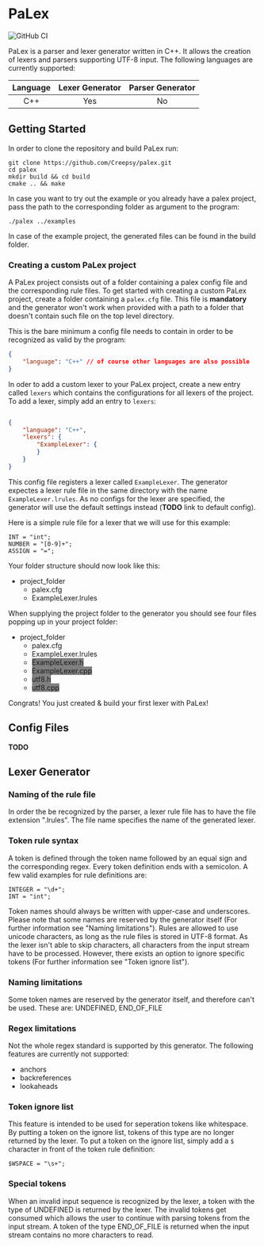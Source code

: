 # PaLex
![GitHub CI](https://github.com/Creepsy/palex/actions/workflows/tests.yml/badge.svg)

PaLex is a parser and lexer generator written in C++. It allows the creation of lexers and parsers supporting UTF-8 input. The following languages are currently supported:

| Language | Lexer Generator | Parser Generator |
| :------: | :-------------: | :--------------: |
| C++      | Yes             | No               |

## Getting Started

In order to clone the repository and build PaLex run: 
```
git clone https://github.com/Creepsy/palex.git
cd palex
mkdir build && cd build
cmake .. && make
```

In case you want to try out the example or you already have a palex project, pass the path to the corresponding folder as argument to the program:

```
./palex ../examples
```

In case of the example project, the generated files can be found in the build folder.

### Creating a custom PaLex project
A PaLex project consists out of a folder containing a palex config file and the corresponding rule files. To get started with creating a custom PaLex project, create a folder containing a `palex.cfg` file. This file is **mandatory** and the generator won't work when provided with a path to a folder that doesn't contain such file on the top level directory.

This is the bare minimum a config file needs to contain in order to be recognized as valid by the program:

```json
{
    "language": "C++" // of course other languages are also possible
}
```

In oder to add a custom lexer to your PaLex project, create a new entry called `lexers` which contains the configurations for all lexers of the project. To add a lexer, simply add an entry to `lexers`:

```json

{
    "language": "C++",
    "lexers": {
        "ExampleLexer": {
        }
    }
}
```

This config file registers a lexer called `ExampleLexer`. The generator expectes a lexer rule file in the same directory with the name `ExampleLexer.lrules`. As no configs for the lexer are specified, the generator will use the default settings instead (**TODO** link to default config).

Here is a simple rule file for a lexer that we will use for this example:
```
INT = "int";
NUMBER = "[0-9]+";
ASSIGN = "=";
```

Your folder structure should now look like this:
- project_folder
  - palex.cfg
  - ExampleLexer.lrules

When supplying the project folder to the generator you should see four files popping up in your project folder:
- project_folder
  - palex.cfg
  - ExampleLexer.lrules
  - <span style="background-color: gray">ExampleLexer.h  </span>
  - <span style="background-color: gray">ExampleLexer.cpp</span>
  - <span style="background-color: gray">utf8.h          </span>
  - <span style="background-color: gray">utf8.cpp        </span>

Congrats! You just created & build your first lexer with PaLex!

## Config Files
**TODO**


## Lexer Generator

### Naming of the rule file
In order the be recognized by the parser, a lexer rule file has to have the file extension ".lrules". The file name specifies the name of the generated lexer.

### Token rule syntax
A token is defined through the token name followed by an equal sign and the corresponding regex. Every token definition ends with a semicolon. A few valid examples for rule definitions are:

```
INTEGER = "\d+";
INT = "int";
```

Token names should always be written with upper-case and underscores. Please note that some names are reserved by the generator itself (For further information see "Naming limitations"). Rules are allowed to use unicode characters, as long as the rule files is stored in UTF-8 format.
As the lexer isn't able to skip characters, all characters from the input stream have to be processed. However, there exists an option to ignore specific tokens (For further information see "Token ignore list").

### Naming limitations
Some token names are reserved by the generator itself, and therefore can't be used. These are: UNDEFINED, END_OF_FILE

### Regex limitations
Not the whole regex standard is supported by this generator. The following features are currently not supported:
- anchors
- backreferences
- lookaheads

### Token ignore list
This feature is intended to be used for seperation tokens like whitespace. By putting a token on the ignore list, tokens of this type are no longer returned by the lexer. To put a token on the ignore list, simply add a `$` character in front of the token rule definition:
```
$WSPACE = "\s+";
```

### Special tokens
When an invalid input sequence is recognized by the lexer, a token with the type of UNDEFINED is returned by the lexer. The invalid tokens get consumed which allows the user to continue with parsing tokens from the input stream. A token of the type END_OF_FILE is returned when the input stream contains no more characters to read.